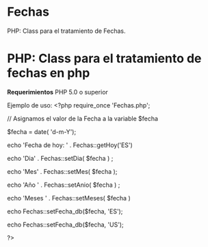 # Fechas
PHP: Class para el tratamiento de Fechas. 
<h1>PHP: Class para el tratamiento de fechas en php </h1>

<b>Requerimientos</b>
PHP 5.0 o superior

Ejemplo de uso:   <?php
require_once 'Fechas.php';

// Asignamos el valor de la Fecha a la variable $fecha

$fecha = date( 'd-m-Y');



echo 'Fecha de hoy: ' . Fechas::getHoy('ES')

echo 'Dia' . Fechas::setDia( $fecha ) ;

echo 'Mes' . Fechas::setMes( $fecha );

echo 'Año ' . Fechas::setAnio( $fecha ) ;

echo 'Meses ' . Fechas::setMeses( $fecha )

echo Fechas::setFecha_db($fecha, 'ES');

 echo Fechas::setFecha_db($fecha, 'US');





?>

